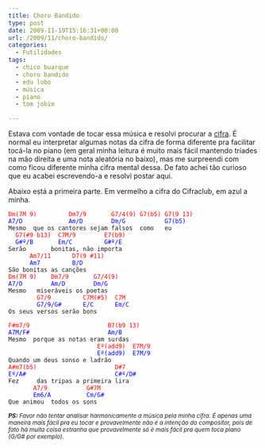 ```yaml
---
title: Choro Bandido
type: post
date: 2009-11-19T15:16:31+00:00
url: /2009/11/choro-bandido/
categories:
  - Futilidades
tags:
  - chico buarque
  - choro bandido
  - edu lobo
  - música
  - piano
  - tom jobim

---
```



Estava com vontade de tocar essa música e resolvi procurar a [cifra][1]. É normal eu interpretar algumas notas da cifra de forma diferente pra facilitar tocá-la no piano (em geral minha leitura é muito mais fácil mantendo tríades na mão direita e uma nota aleatória no baixo), mas me surpreendi com como ficou diferente minha cifra mental dessa. De fato achei tão curioso que eu acabei escrevendo-a e resolvi postar aqui.

Abaixo está a primeira parte. Em vermelho a cifra do Cifraclub, em azul a minha.

<pre><code><span style="color:red;">Dm(7M 9)         Dm7/9       G7/4(9) G7(b5) G7(9 13)</span>
<span style="color:blue;">A7/D             Am/D        Dm/G           G7(b5)</span>
Mesmo  que os cantores sejam falsos  como   eu
<span style="color:red;">  G7(#9 b13)  C7M/9        E7(b9)</span>
<span style="color:blue;">  G#º/B       Em/C         G#º/E</span>
Serão       bonitas, não importa
<span style="color:red;">      Am7/11      D7(9 #11)</span>
<span style="color:blue;">      Am7         B/D</span>
São bonitas as canções
<span style="color:red;">Dm(7M 9)    Dm7/9       G7/4(9)</span>
<span style="color:blue;">A7/D        Am/D        Dm/G</span>
Mesmo   miseráveis os poetas
<span style="color:red;">        G7/9         C7M(#5)  C7M</span>
<span style="color:blue;">        G7/9/G#      E/C      Em/C</span>
Os seus versos serão bons

<span style="color:red;">F#m7/9                      B7(b9 13)</span>
<span style="color:blue;">A7M/F#                      Am/B</span>
Mesmo  porque as notas eram surdas
<span style="color:red;">                         Eº(add9)  E7M/9</span>
<span style="color:blue;">                         Eº(add9)  E7M/9</span>
Quando um deus sonso e ladrão
<span style="color:red;">A#m7(b5)                      D#7</span>
<span style="color:blue;">Eº/A#                         C#º/D#</span>
Fez     das tripas a primeira lira
<span style="color:red;">       A7/9           G#7M</span>
<span style="color:blue;">       Em6/A          Cm/G#</span>
Que animou  todos os sons</code></pre>

<small><em><strong>PS:</strong> Favor não tentar analisar harmonicamente a música pela minha cifra. É apenas uma maneira mais fácil pra eu tocar e provavelmente não é a intenção do compositor, pois de fato há muita coisa estranha que provavelmente só é mais fácil pra quem toca piano (G/G# por exemplo).</em></small>

 [1]: http://cifraclub.terra.com.br/chico-buarque/choro-bandido/

